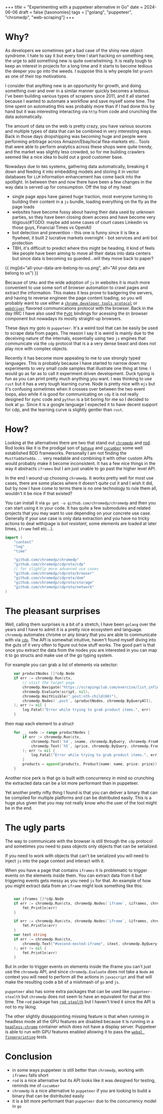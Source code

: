 +++
title = "Experimenting with a puppeteer alternative in Go"
date = 2024-06-06
draft = false
[taxonomies]
tags = ["golang", "puppeteer", "chromedp", "web-scraping"]
+++

# Why?
As developers we sometimes get a bad case of the shiny new object syndrome. I hate to say it but every time I start hacking on something new, the urge to add something new is quite overwhelming. It is really tough to keep an interest in projects for a long time and it starts to become tedious the deeper you go into the weeds. I suppose this is why people list `growth` as one of their top motivations.

I consider that anything new is an opportunity for growth, and doing something over and over in a similar manner quickly becomes a tedious. I've been building various types of scrapers since 2011, and it all started because I wanted to automate a workflow and save myself some time. The time spent on automating this was probably more than if I had done this by hand but it was interesting interacting via `http` from code and crunching the data automatically.

The amount of data on the web is pretty crazy, you have various sources and multiple types of data that can be combined in very interesting ways. Back in those days dropshipping was becoming huge and people were performing arbitrage across Amazon/Ebay/local flea-markets etc.. Tools that were able to perform analytics across these shops were quite trendy, and the market was slightly less crowded, so for me building crawlers seemed like a nice idea to build out a good customer base.

Nowadays due to `RAG` systems, gathering data automatically, breaking it down and feeding it into embedding models and storing it in vector databases for `LLM` information enhancement has come back into the spotlight. In between then and now there have been a few changes in the way data is served up for consumption. Off the top of my head:
- single page apps have gained huge traction, most everyone turning to building their content in a `js` bundle, loading everything on the fly as the page loads
- websites have become fussy about having their data used by unknown parties, so they have been closing down access and have become very litigious(#TODO: maybe add some cases of court cases Linkedin vs those guys, Financial Times vs OpenAI)
- bot detection and prevention - this one is funny since it is like a flywheel, it built 2 lucrative markets overnight - bot services and anti bot protection
- TBH, it's difficult to predict where this might be heading, it kind of feels like people have been aiming to move all their datas into data centers but since data is becoming so guarded...will they move back to paper?

{{ img(id="all-your-data-are-belong-to-us.png", alt="All your data are belong to us") }}

Because of `SPAs` and the wide adoption of `js` in websites it is much more convenient to use some sort of browser automation to crawl pages and extract the information. This makes it less prone to badgering the servers, and having to reverse engineer the page content loading, so you will probably want to use either a [`chrome developer tools protocol`](https://chromedevtools.github.io/devtools-protocol/) or [`webdriver`](https://www.w3.org/TR/webdriver/) flavored communications protocol with the browser. Back in the day IIRC I have also used the [`PyQt`](https://www.riverbankcomputing.com/software/pyqt/intro) bindings for acessing the `Qt` browser component but nowadays its mostly straight-up browsers.

These days my goto is `puppeteer`. It's a weird tool that can be easily be used to scrape data from pages. The reason I say it is weird is mainly due to the deceiving nature of the internals, essentially using two `js` engines that communicate via the `cdp` protocol that is a a very dense beast and does not play nice with complex objects.

Recently it has become more appealing to me to use strongly typed languages. This is probably because I have started to narrow down my experiments to very small code samples that illustrate one thing at time. I would go as far as to call it experiment driven development. Duck typing is fun as you can print pretty much anything you want. I was thinking to use `rust` but it has a very tough learning curve. Node is pretty nice with `mjs` but it's confusing sometimes when it crosses over between the two event loops, also while it is good for communicating on `cdp` it is not really designed for sync code and `python` is a bit boring for me so I decided to look at `go`. Since it is a google language I expected it to have decent support for cdp, and the learning curve is slightly gentler than `rust`.

# How?
Looking at the alternatives there are two that stand out [`chromedp`](https://github.com/chromedp/chromedp) and [rod](https://go-rod.github.io/#/). Rod looks like it is the prodigal son of [`behave`](https://behave.readthedocs.io/en/latest/) and [`cucumber`](https://cucumber.io/) some well established BDD frameworks. Personally I am not finding the `MustYaddaYadda...` very readable and combining it with other custom APIs would probably make it become inconsistent. It has a few nice things in the way it abstracts `iframes` but I am just unable to go past the higher level API.

In the end I wound up choosing `chromedp`. It works pretty well for most use cases, there are some places where it doesn't quite cut it and I wish it did, but by now I have come to terms there is no one technology to rule them all, wouldn't it be nice if that existed?

You can install it via `go get -u github.com/chromedp/chromedp` and then you can start using it in your code. It has quite a few submodules and related projects that you may want to use depending on your concrete use case.
Generally if your use case is only data extraction and you have no tricky actions to deal with(page is _bot resistant_, some elements are loaded at later times, `iframe` hell etc...).

```go
import (
    "context"
    "log"
    "time"

    "github.com/chromedp/chromedp"
    "github.com/chromedp/cdproto/cdp"
    // for slightly more advanced use cases
    "github.com/chromedp/cdproto/browser"
    "github.com/chromedp/cdproto/dom"
    "github.com/chromedp/cdproto/storage"
    "github.com/chromedp/cdproto/network"
)
```

# The pleasant surprises
Well, calling them surprises is a bit of a stretch, I have been `golang` over the years and I have to admit it is a pretty nice ecosystem and language. 
`chromedp` automates chrome or any binary that you are able to communicate with via [`cdp`](https://github.com/chromedp/chromedp/blob/ebf842c7bc28db77d0bf4d757f5948d769d0866f/allocate.go#L349). The API is somewhat intuitive, haven't found myself diving into the guts of it very often to figure out how stuff works. The good part is that once you extract the data from the nodes you are interested in you can map it to go structs and make use of the go typing system. 

For example you can grab a list of elements via selector:
```go
	var productNodes []*cdp.Node
	if err := chromedp.Run(ctx,
		// visit the target page
		chromedp.Navigate("https://scrapingclub.com/exercise/list_infinite_scroll/"),
		chromedp.Evaluate(script, nil),
		chromedp.WaitVisible(".post:nth-child(60)"),
		chromedp.Nodes(`.post`, &productNodes, chromedp.ByQueryAll),
	); err != nil {
		log.Fatal("Error while trying to grab product items.", err)
	}
```

then map each element to a struct
```go
	for _, node := range productNodes {
		if err := chromedp.Run(ctx,
			chromedp.Text(`h4`, &name, chromedp.ByQuery, chromedp.FromNode(node)),
			chromedp.Text(`h5`, &price, chromedp.ByQuery, chromedp.FromNode(node)),
		); err != nil {
			log.Fatal("Error while trying to grab product items.", err)
		}
		products = append(products, Product{name: name, price: price})
	}
```

Another nice perk is that go is built with concurrency in mind so crunching the extracted data can be a lot more performant than in puppeteer.

Yet another pretty nifty thing I found is that you can deliver a binary that can be compiled for multiple platforms and can be distributed easily. This is a huge plus given that you may not really know who the user of the tool might be in the end.

# The ugly parts
The way to communicate with the browser is still through the `cdp` protocol and sometimes you need to pass objects only objects that can be serialized.

If you need to work with objects that can't be serialized you will need to inject `js` into the page context and interact with it.

When you have a page that contains `iframes` it is problematic to trigger events on the elements inside them. You can extract data from it but triggering events gets messy as you need `js` for that.
An example of how you might extract data from an `iframe` might look something like this:
```go

	var iframes []*cdp.Node
	if err := chromedp.Run(ctx, chromedp.Nodes(`iframe`, &iframes, chromedp.ByQuery)); err != nil {
		fmt.Println(err)
	}

	if err := chromedp.Run(ctx, chromedp.Nodes(`iframe`, &iframes, chromedp.ByQuery, chromedp.FromNode(iframes[0]))); err != nil {
		fmt.Println(err)
	}
	var text string
	if err := chromedp.Run(ctx,
		chromedp.Text("#second-nested-iframe", &text, chromedp.ByQuery, chromedp.FromNode(iframes[0])),
	); err != nil {
		fmt.Println(err)
	}
```

But in order to trigger events on elements inside the iframe you can't just use the `chromedp` API, and since `chromedp.Evaluate` does not take a `Node` as context you will need to perform all the actions in `javascript` and that will make the resulting code a bit of a mishmash of `go` and `js`.

`puppeteer` also has some extra packages that can be used like `puppeteer-stealth` but `chromedp` does not seem to have an equivalent for that at this time. The `rod` package has [`rod stealth`](https://github.com/go-rod/stealth) but I haven't tried it since the API is not to my liking.

The other slightly dissappointing missing feature is that when running in headless mode all the GPU features are disabled because it is running in a [`headless-chrome`](https://github.com/chromedp/docker-headless-shell) container which does not have a display server. Puppeteer is able to run with GPU features enabled allowing it to pass the [`webgl fingerprinting`](http://bot.sannysoft.com/) tests.

# Conclusion
- in some ways puppeteer is still better than `chromedp`, working with `iframes` falls short
- `rod` is a nice alternative but its API looks like it was designed for testing, reminds me of `cucumber`
- `chromedp` is a nice alternative to `puppeteer` if you are looking to build a binary that can be distributed easily 
- it is a bit more performant than `puppeteer` due to the concurrency model in `go`



